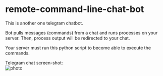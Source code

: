 # remote-command-line-chat-bot
This is another one telegram chatbot. 

Bot pulls messages (commands) from a chat and runs processes on your server.
Then, process output will be redirected to your chat.

Your server must run this python script to become able to execute the commands.

Telegram chat screen-shot:
<br />![photo](https://raw.githubusercontent.com/e1-one/remote-command-line-chat-bot/docs/Chat_Screenshot.png)